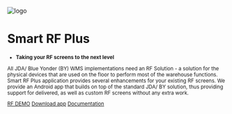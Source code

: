 ![logo](https://www.smart-is.com/wp-content/uploads/2024/04/Group-36@2x.png)

# Smart RF Plus <small>
- **Taking your RF screens to the next level** 
 
 
All JDA/ Blue Yonder (BY) WMS implementations need an RF Solution - a solution for the physical devices that are used on the floor to perform most of the warehouse functions. Smart RF Plus application provides several enhancements for your existing RF screens. We provide an Android app that builds on top of the standard JDA/ BY solution, thus providing support for delivered, as well as custom RF screens without any extra work.

[RF DEMO](https://www.smart-is.com/what-we-do/smart-product/rf/)
[Download app](https://play.google.com/store/apps/details?id=com.oracular.rprfemulatorvoice)
[Documentation](./readme.md)
